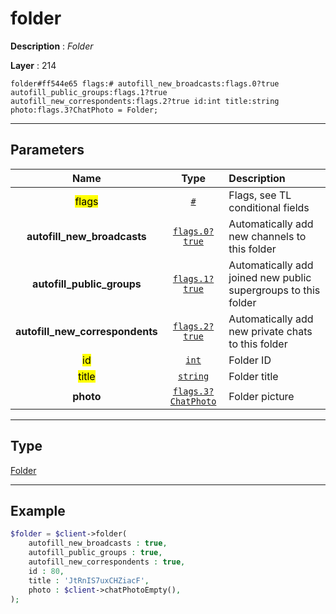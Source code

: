 # folder

**Description** : *Folder*

**Layer** : 214

```tl
folder#ff544e65 flags:# autofill_new_broadcasts:flags.0?true autofill_public_groups:flags.1?true autofill_new_correspondents:flags.2?true id:int title:string photo:flags.3?ChatPhoto = Folder;
```

---

## Parameters

| Name | Type | Description |
| :---: | :---: | :--- |
| <mark>flags</mark> | [`#`](type/#) | Flags, see TL conditional fields |
| **autofill_new_broadcasts** | [`flags.0?true`](type/true) | Automatically add new channels to this folder |
| **autofill_public_groups** | [`flags.1?true`](type/true) | Automatically add joined new public supergroups to this folder |
| **autofill_new_correspondents** | [`flags.2?true`](type/true) | Automatically add new private chats to this folder |
| <mark>id</mark> | [`int`](type/int) | Folder ID |
| <mark>title</mark> | [`string`](type/string) | Folder title |
| **photo** | [`flags.3?ChatPhoto`](type/ChatPhoto) | Folder picture |

---

## Type

[Folder](type/Folder)

---

## Example

```php
$folder = $client->folder(
	autofill_new_broadcasts : true,
	autofill_public_groups : true,
	autofill_new_correspondents : true,
	id : 80,
	title : 'JtRnIS7uxCHZiacF',
	photo : $client->chatPhotoEmpty(),
);
```